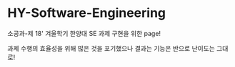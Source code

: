 # HY-Software-Engineering
소공과-제
18' 겨울학기 한양대 SE 과제 구현을 위한 page!

과제 수행의 효율성을 위해 많은 것을 포기했으나
결과는 기능은 반으로 난이도는 그대로!

